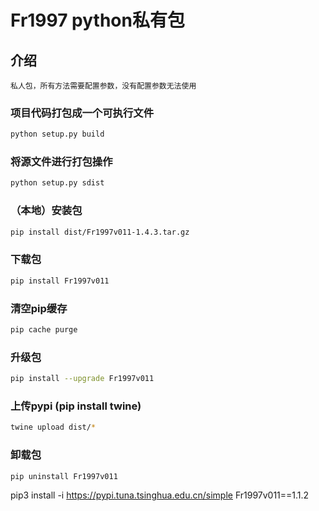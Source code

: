 # Fr1997 python私有包

## 介绍
    私人包，所有方法需要配置参数，没有配置参数无法使用

### 项目代码打包成一个可执行文件

```sh
python setup.py build
```

### 将源文件进行打包操作

```sh
python setup.py sdist
```

### （本地）安装包

```sh
pip install dist/Fr1997v011-1.4.3.tar.gz
```

### 下载包

```sh
pip install Fr1997v011
```

### 清空pip缓存

```sh
pip cache purge
```

### 升级包

```sh
pip install --upgrade Fr1997v011
```

### 上传pypi  (pip install twine)
 
```sh
twine upload dist/*      
```
      

### 卸载包

```sh
pip uninstall Fr1997v011
```

pip3 install -i https://pypi.tuna.tsinghua.edu.cn/simple Fr1997v011==1.1.2




